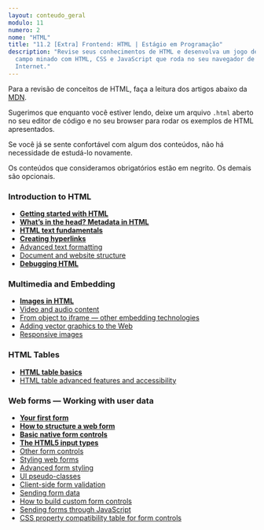 ```yaml
---
layout: conteudo_geral
modulo: 11
numero: 2
nome: "HTML"
title: "11.2 [Extra] Frontend: HTML | Estágio em Programação"
description: "Revise seus conhecimentos de HTML e desenvolva um jogo de
  campo minado com HTML, CSS e JavaScript que roda no seu navegador de
  Internet."
---
```


Para a revisão de conceitos de HTML, faça a leitura dos artigos abaixo da
[MDN](https://developer.mozilla.org/en-US/docs/MDN/About).

Sugerimos que enquanto você estiver lendo, deixe um arquivo `.html` aberto no
seu editor de código e no seu browser para rodar os exemplos de HTML
apresentados.

Se você já se sente confortável com algum dos conteúdos, não há necessidade de
estudá-lo novamente.

Os conteúdos que consideramos obrigatórios estão em negrito. Os demais são
opcionais.

### Introduction to HTML

- **[Getting started with HTML](https://developer.mozilla.org/en-US/docs/Learn/HTML/Introduction_to_HTML/Getting_started)**
- **[What’s in the head? Metadata in HTML](https://developer.mozilla.org/en-US/docs/Learn/HTML/Introduction_to_HTML/The_head_metadata_in_HTML)**
- **[HTML text fundamentals](https://developer.mozilla.org/en-US/docs/Learn/HTML/Introduction_to_HTML/HTML_text_fundamentals)**
- **[Creating hyperlinks](https://developer.mozilla.org/en-US/docs/Learn/HTML/Introduction_to_HTML/Creating_hyperlinks)**
- [Advanced text formatting](https://developer.mozilla.org/en-US/docs/Learn/HTML/Introduction_to_HTML/Advanced_text_formatting)
- [Document and website structure](https://developer.mozilla.org/en-US/docs/Learn/HTML/Introduction_to_HTML/Document_and_website_structure)
- **[Debugging HTML](https://developer.mozilla.org/en-US/docs/Learn/HTML/Introduction_to_HTML/Debugging_HTML)**

### Multimedia and Embedding

- **[Images in HTML](https://developer.mozilla.org/en-US/docs/Learn/HTML/Multimedia_and_embedding/Images_in_HTML)**
- [Video and audio content](https://developer.mozilla.org/en-US/docs/Learn/HTML/Multimedia_and_embedding/Video_and_audio_content)
- [From object to iframe — other embedding technologies](https://developer.mozilla.org/en-US/docs/Learn/HTML/Multimedia_and_embedding/Other_embedding_technologies)
- [Adding vector graphics to the Web](https://developer.mozilla.org/en-US/docs/Learn/HTML/Multimedia_and_embedding/Adding_vector_graphics_to_the_Web)
- [Responsive images](https://developer.mozilla.org/en-US/docs/Learn/HTML/Multimedia_and_embedding/Responsive_images)

### HTML Tables

- **[HTML table basics](https://developer.mozilla.org/en-US/docs/Learn/HTML/Tables/Basics)**
- [HTML table advanced features and accessibility](https://developer.mozilla.org/en-US/docs/Learn/HTML/Tables/Advanced)

### Web forms — Working with user data

- **[Your first form](https://developer.mozilla.org/en-US/docs/Learn/Forms/Your_first_form)**
- **[How to structure a web form](https://developer.mozilla.org/en-US/docs/Learn/Forms/How_to_structure_a_web_form)**
- **[Basic native form controls](https://developer.mozilla.org/en-US/docs/Learn/Forms/Basic_native_form_controls)**
- **[The HTML5 input types](https://developer.mozilla.org/en-US/docs/Learn/Forms/HTML5_input_types)**
- [Other form controls](https://developer.mozilla.org/en-US/docs/Learn/Forms/Other_form_controls)
- [Styling web forms](https://developer.mozilla.org/en-US/docs/Learn/Forms/Styling_web_forms)
- [Advanced form styling](https://developer.mozilla.org/en-US/docs/Learn/Forms/Advanced_form_styling)
- [UI pseudo-classes](https://developer.mozilla.org/en-US/docs/Learn/Forms/UI_pseudo-classes)
- [Client-side form validation](https://developer.mozilla.org/en-US/docs/Learn/Forms/Form_validation)
- [Sending form data](https://developer.mozilla.org/en-US/docs/Learn/Forms/Sending_and_retrieving_form_data)
- [How to build custom form controls](https://developer.mozilla.org/en-US/docs/Learn/Forms/How_to_build_custom_form_controls)
- [Sending forms through JavaScript](https://developer.mozilla.org/en-US/docs/Learn/Forms/Sending_forms_through_JavaScript)
- [CSS property compatibility table for form controls](https://developer.mozilla.org/en-US/docs/Learn/Forms/Property_compatibility_table_for_form_controls)
